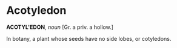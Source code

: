 # Acotyledon

**ACOTYL'EDON**, _noun_ \[Gr. a priv. a hollow.\]

In botany, a plant whose seeds have no side lobes, or cotyledons.